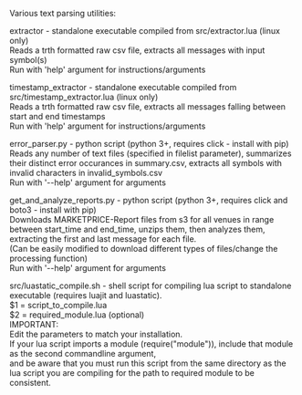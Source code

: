 Various text parsing utilities:  

extractor - standalone executable compiled from src/extractor.lua (linux only)  
	Reads a trth formatted raw csv file, extracts all messages with input symbol(s)  
	Run with 'help' argument for instructions/arguments  
	
timestamp_extractor - standalone executable compiled from src/timestamp_extractor.lua (linux only)  
	Reads a trth formatted raw csv file, extracts all messages falling between start and end timestamps  
	Run with 'help' argument for instructions/arguments  
	
error_parser.py - python script (python 3+, requires click - install with pip)  
	Reads any number of text files (specified in filelist parameter), summarizes their distinct error occurances in summary.csv, extracts all symbols with invalid characters in invalid_symbols.csv  
	Run with '--help' argument for arguments  
	
get_and_analyze_reports.py - python script (python 3+, requires click and boto3 - install with pip)  
	Downloads MARKETPRICE-Report files from s3 for all venues in range between start_time and end_time, unzips them, then analyzes them, extracting the first and last message for each file.  
	(Can be easily modified to download different types of files/change the processing function)  
	Run with '--help' argument for arguments  
	
src/luastatic_compile.sh - shell script for compiling lua script to standalone executable (requires luajit and luastatic).   
	$1 = script_to_compile.lua   
	$2 = required_module.lua (optional)  
	IMPORTANT:   
		Edit the parameters to match your installation.   
		If your lua script imports a module (require("module")), include that module as the second commandline argument,   
		and be aware that you must run this script from the same directory as the lua script you are compiling for the path to required module to be consistent.  
	
